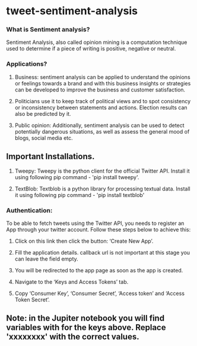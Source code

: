 # tweet-sentiment-analysis

### What is Sentiment analysis?

Sentiment Analysis, also called opinion mining is a computation technique used to determine if a piece of writing is positive, negative or neutral.

### Applications?

1. Business: sentiment analysis can be applied to understand the opinions or feelings towards a brand and with this business insights or strategies can be developed to improve the business and customer satisfaction.

2. Politicians use it to keep track of political views and to spot consistency or inconsistency between statements and actions. Election results can also be predicted by it.

3. Public opinion: Additionally, sentiment analysis can be used to detect potentially dangerous situations, as well as assess the general mood of blogs, social media etc.




## Important Installations.

1. Tweepy: Tweepy is the python client for the official Twitter API. Install it using following pip command - 'pip install tweepy'.

2. TextBlob: Textblob is a python library for processing textual data. Install it using following pip command - 'pip install textblob'



### Authentication:

To be able to fetch tweets using the Twitter API, you needs to register an App through your twitter account. Follow these steps below to achieve this:

1. Click on this link then click the button: ‘Create New App’.

2. Fill the application details. callback url is not important at this stage you can leave the field empty.

3. You will be redirected to the app page as soon as the app is created.

4. Navigate to the ‘Keys and Access Tokens’ tab.

5. Copy ‘Consumer Key’, ‘Consumer Secret’, ‘Access token’ and ‘Access Token Secret’.


## Note: in the Jupiter notebook you will find variables with for the keys above. Replace 'xxxxxxxx' with the correct values.
